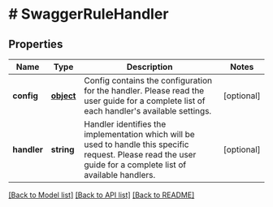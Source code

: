 # # SwaggerRuleHandler

## Properties

Name | Type | Description | Notes
------------ | ------------- | ------------- | -------------
**config** | [**object**](.md) | Config contains the configuration for the handler. Please read the user guide for a complete list of each handler&#39;s available settings. | [optional] 
**handler** | **string** | Handler identifies the implementation which will be used to handle this specific request. Please read the user guide for a complete list of available handlers. | [optional] 

[[Back to Model list]](../../README.md#documentation-for-models) [[Back to API list]](../../README.md#documentation-for-api-endpoints) [[Back to README]](../../README.md)



